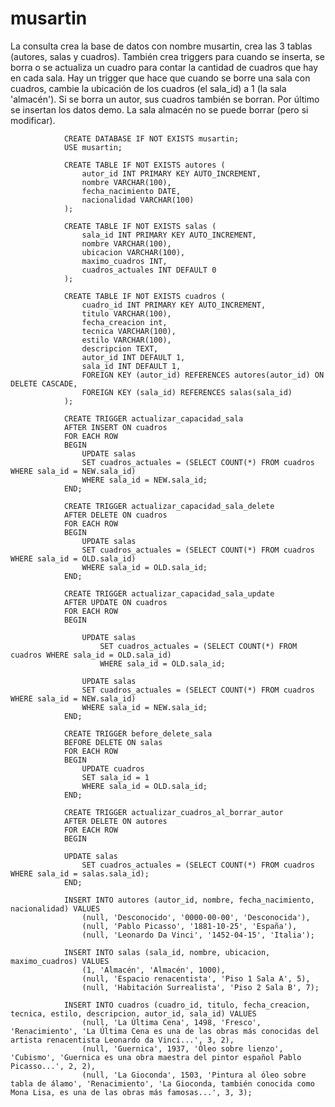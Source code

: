 # musartin
La consulta crea la base de datos con nombre musartin, crea las 3 tablas (autores, salas y cuadros).
      También crea triggers para cuando se inserta, se borra o se actualiza un cuadro para contar la cantidad de cuadros que hay en cada sala.
      Hay un trigger que hace que cuando se borre una sala con cuadros, cambie la ubicación de los cuadros (el sala_id) a 1 (la sala 'almacén').
      Si se borra un autor, sus cuadros también se borran.
      Por último se insertan los datos demo.
La sala almacén no se puede borrar (pero si modificar).
      
                CREATE DATABASE IF NOT EXISTS musartin;
                USE musartin;

                CREATE TABLE IF NOT EXISTS autores (
                    autor_id INT PRIMARY KEY AUTO_INCREMENT,
                    nombre VARCHAR(100),
                    fecha_nacimiento DATE,
                    nacionalidad VARCHAR(100)
                );

                CREATE TABLE IF NOT EXISTS salas (
                    sala_id INT PRIMARY KEY AUTO_INCREMENT,
                    nombre VARCHAR(100),
                    ubicacion VARCHAR(100),
                    maximo_cuadros INT,
                    cuadros_actuales INT DEFAULT 0
                );

                CREATE TABLE IF NOT EXISTS cuadros (
                    cuadro_id INT PRIMARY KEY AUTO_INCREMENT,
                    titulo VARCHAR(100),
                    fecha_creacion int,
                    tecnica VARCHAR(100),
                    estilo VARCHAR(100),
                    descripcion TEXT,
                    autor_id INT DEFAULT 1,
                    sala_id INT DEFAULT 1,
                    FOREIGN KEY (autor_id) REFERENCES autores(autor_id) ON DELETE CASCADE,
                    FOREIGN KEY (sala_id) REFERENCES salas(sala_id)
                );

                CREATE TRIGGER actualizar_capacidad_sala
                AFTER INSERT ON cuadros
                FOR EACH ROW
                BEGIN
                    UPDATE salas
                    SET cuadros_actuales = (SELECT COUNT(*) FROM cuadros WHERE sala_id = NEW.sala_id)
                    WHERE sala_id = NEW.sala_id;
                END;

                CREATE TRIGGER actualizar_capacidad_sala_delete
                AFTER DELETE ON cuadros
                FOR EACH ROW
                BEGIN
                    UPDATE salas
                    SET cuadros_actuales = (SELECT COUNT(*) FROM cuadros WHERE sala_id = OLD.sala_id)
                    WHERE sala_id = OLD.sala_id;
                END;

                CREATE TRIGGER actualizar_capacidad_sala_update
                AFTER UPDATE ON cuadros
                FOR EACH ROW
                BEGIN
                    
                    UPDATE salas
                        SET cuadros_actuales = (SELECT COUNT(*) FROM cuadros WHERE sala_id = OLD.sala_id)
                        WHERE sala_id = OLD.sala_id;

                    UPDATE salas
                    SET cuadros_actuales = (SELECT COUNT(*) FROM cuadros WHERE sala_id = NEW.sala_id)
                    WHERE sala_id = NEW.sala_id;
                END;

                CREATE TRIGGER before_delete_sala
                BEFORE DELETE ON salas
                FOR EACH ROW
                BEGIN
                    UPDATE cuadros
                    SET sala_id = 1
                    WHERE sala_id = OLD.sala_id;
                END;

                CREATE TRIGGER actualizar_cuadros_al_borrar_autor
                AFTER DELETE ON autores
                FOR EACH ROW
                BEGIN

                UPDATE salas
                    SET cuadros_actuales = (SELECT COUNT(*) FROM cuadros WHERE sala_id = salas.sala_id);
                END;

                INSERT INTO autores (autor_id, nombre, fecha_nacimiento, nacionalidad) VALUES
                    (null, 'Desconocido', '0000-00-00', 'Desconocida'),
                    (null, 'Pablo Picasso', '1881-10-25', 'España'),
                    (null, 'Leonardo Da Vinci', '1452-04-15', 'Italia');

                INSERT INTO salas (sala_id, nombre, ubicacion, maximo_cuadros) VALUES
                    (1, 'Almacén', 'Almacén', 1000),
                    (null, 'Espacio renacentista', 'Piso 1 Sala A', 5),
                    (null, 'Habitación Surrealista', 'Piso 2 Sala B', 7);

                INSERT INTO cuadros (cuadro_id, titulo, fecha_creacion, tecnica, estilo, descripcion, autor_id, sala_id) VALUES
                    (null, 'La Última Cena', 1498, 'Fresco', 'Renacimiento', 'La Última Cena es una de las obras más conocidas del artista renacentista Leonardo da Vinci...', 3, 2),
                    (null, 'Guernica', 1937, 'Óleo sobre lienzo', 'Cubismo', 'Guernica es una obra maestra del pintor español Pablo Picasso...', 2, 2),
                    (null, 'La Gioconda', 1503, 'Pintura al óleo sobre tabla de álamo', 'Renacimiento', 'La Gioconda, también conocida como Mona Lisa, es una de las obras más famosas...', 3, 3);
